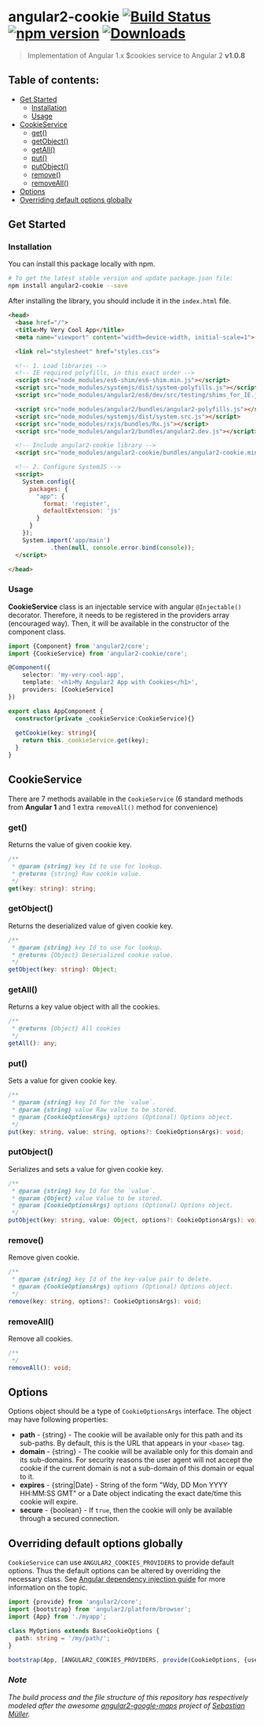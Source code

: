 # angular2-cookie  [![Build Status](https://travis-ci.org/salemdar/angular2-cookie.svg?branch=1.0.8)](https://travis-ci.org/salemdar/angular2-cookie) [![npm version](https://badge.fury.io/js/angular2-cookie.svg)](http://badge.fury.io/js/angular2-cookie) [![Downloads](http://img.shields.io/npm/dm/angular2-cookie.svg)](https://npmjs.org/package/angular2-cookie)

> Implementation of Angular 1.x $cookies service to Angular 2 **v1.0.8**

## Table of contents:
- [Get Started](#get-started)
  - [Installation](#installation)
  - [Usage](#usage)
- [CookieService](#cookieservice)
  - [get()](#get)
  - [getObject()](#getobject)
  - [getAll()](#getall)
  - [put()](#put)
  - [putObject()](#putobject)
  - [remove()](#remove)
  - [removeAll()](#removeall)
- [Options](#options)
- [Overriding default options globally](#overriding-default-options-globally)

## <a name="get-started"></a> Get Started

### <a name="installation"></a> Installation

You can install this package locally with npm.

```bash
# To get the latest stable version and update package.json file:
npm install angular2-cookie --save
```

After installing the library, you should include it in the `index.html` file.

```html
<head>
  <base href="/">
  <title>My Very Cool App</title>
  <meta name="viewport" content="width=device-width, initial-scale=1">

  <link rel="stylesheet" href="styles.css">

  <!-- 1. Load libraries -->
  <!-- IE required polyfills, in this exact order -->
  <script src="node_modules/es6-shim/es6-shim.min.js"></script>
  <script src="node_modules/systemjs/dist/system-polyfills.js"></script>
  <script src="node_modules/angular2/es6/dev/src/testing/shims_for_IE.js"></script>

  <script src="node_modules/angular2/bundles/angular2-polyfills.js"></script>
  <script src="node_modules/systemjs/dist/system.src.js"></script>
  <script src="node_modules/rxjs/bundles/Rx.js"></script>
  <script src="node_modules/angular2/bundles/angular2.dev.js"></script>

  <!-- Include angular2-cookie library -->
  <script src="node_modules/angular2-cookie/bundles/angular2-cookie.min.js"></script>

  <!-- 2. Configure SystemJS -->
  <script>
    System.config({
      packages: {
        "app": {
          format: 'register',
          defaultExtension: 'js'
        }
      }
    });
    System.import('app/main')
            .then(null, console.error.bind(console));
  </script>

</head>
```

### <a name="usage"></a> Usage

**CookieService** class is an injectable service with angular `@Injectable()` decorator. Therefore, it needs to be registered in the providers array (encouraged way).
Then, it will be available in the constructor of the component class.

```typescript
import {Component} from 'angular2/core';
import {CookieService} from 'angular2-cookie/core';

@Component({
    selector: 'my-very-cool-app',
    template: '<h1>My Angular2 App with Cookies</h1>',
    providers: [CookieService]
})

export class AppComponent { 
  constructor(private _cookieService:CookieService){}
  
  getCookie(key: string){
    return this._cookieService.get(key);
  }
}
```

## <a name="cookieservice"></a> CookieService

There are 7 methods available in the `CookieService` (6 standard methods from **Angular 1** and 1 extra `removeAll()` method for convenience)

### <a name="get"></a> get()
Returns the value of given cookie key.

```typescript
/**
 * @param {string} key Id to use for lookup.
 * @returns {string} Raw cookie value.
 */
get(key: string): string;
```

### <a name="getobject"></a> getObject()
Returns the deserialized value of given cookie key.

```typescript
/**
 * @param {string} key Id to use for lookup.
 * @returns {Object} Deserialized cookie value.
 */
getObject(key: string): Object;
```

### <a name="getall"></a> getAll()
Returns a key value object with all the cookies.

```typescript
/**
 * @returns {Object} All cookies
 */
getAll(): any;
```

### <a name="put"></a> put()
Sets a value for given cookie key.

```typescript
/**
 * @param {string} key Id for the `value`.
 * @param {string} value Raw value to be stored.
 * @param {CookieOptionsArgs} options (Optional) Options object.
 */
put(key: string, value: string, options?: CookieOptionsArgs): void;
```

### <a name="putobject"></a> putObject()
Serializes and sets a value for given cookie key.

```typescript
/**
 * @param {string} key Id for the `value`.
 * @param {Object} value Value to be stored.
 * @param {CookieOptionsArgs} options (Optional) Options object.
 */
putObject(key: string, value: Object, options?: CookieOptionsArgs): void;
```

### <a name="remove"></a> remove()
Remove given cookie.

```typescript
/**
 * @param {string} key Id of the key-value pair to delete.
 * @param {CookieOptionsArgs} options (Optional) Options object.
 */
remove(key: string, options?: CookieOptionsArgs): void;
```

### <a name="removeall"></a> removeAll()
Remove all cookies.

```typescript
/**
 */
removeAll(): void;
```

## <a name="options"></a> Options

Options object should be a type of `CookieOptionsArgs` interface. The object may have following properties:

- **path** - {string} - The cookie will be available only for this path and its sub-paths. By default, this is the URL that appears in your `<base>` tag.
- **domain** - {string} - The cookie will be available only for this domain and its sub-domains. For security reasons the user agent will not accept the cookie if the current domain is not a sub-domain of this domain or equal to it.
- **expires** - {string|Date} - String of the form "Wdy, DD Mon YYYY HH:MM:SS GMT" or a Date object indicating the exact date/time this cookie will expire.
- **secure** - {boolean} - If `true`, then the cookie will only be available through a secured connection.

## <a name="overriding-default-options-globally"></a> Overriding default options globally

`CookieService` can use `ANGULAR2_COOKIES_PROVIDERS` to provide default options. Thus the default options can be altered by overriding the necessary class.
See [Angular dependency injection guide](https://angular.io/docs/ts/latest/guide/dependency-injection.html#the-provide-function) for more information on the topic.

```typescript
import {provide} from 'angular2/core';
import {bootstrap} from 'angular2/platform/browser';
import {App} from './myapp';

class MyOptions extends BaseCookieOptions {
  path: string = '/my/path/';
}

bootstrap(App, [ANGULAR2_COOKIES_PROVIDERS, provide(CookieOptions, {useClass: MyOptions})]);
```


### <a name="notes"></a> _Note_

_The build process and the file structure of this repository has respectively modeled after the awesome [angular2-google-maps](https://github.com/SebastianM/angular2-google-maps) project of [Sebastian Müller](http://twitter.com/Sebamueller)._